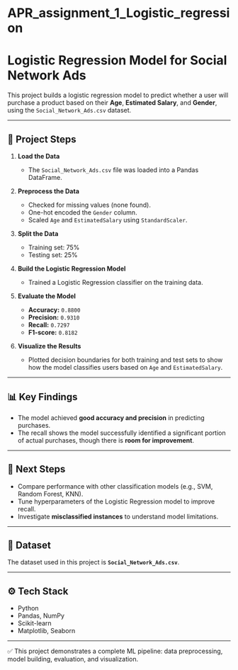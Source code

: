 # APR_assignment_1_Logistic_regression

# Logistic Regression Model for Social Network Ads

This project builds a logistic regression model to predict whether a user will purchase a product based on their **Age**, **Estimated Salary**, and **Gender**, using the `Social_Network_Ads.csv` dataset.  

---

## 📌 Project Steps

1. **Load the Data**  
   - The `Social_Network_Ads.csv` file was loaded into a Pandas DataFrame.

2. **Preprocess the Data**  
   - Checked for missing values (none found).  
   - One-hot encoded the `Gender` column.  
   - Scaled `Age` and `EstimatedSalary` using `StandardScaler`.

3. **Split the Data**  
   - Training set: 75%  
   - Testing set: 25%

4. **Build the Logistic Regression Model**  
   - Trained a Logistic Regression classifier on the training data.

5. **Evaluate the Model**  
   - **Accuracy:** `0.8800`  
   - **Precision:** `0.9310`  
   - **Recall:** `0.7297`  
   - **F1-score:** `0.8182`

6. **Visualize the Results**  
   - Plotted decision boundaries for both training and test sets to show how the model classifies users based on `Age` and `EstimatedSalary`.

---

## 📊 Key Findings

- The model achieved **good accuracy and precision** in predicting purchases.  
- The recall shows the model successfully identified a significant portion of actual purchases, though there is **room for improvement**.  

---

## 🚀 Next Steps

- Compare performance with other classification models (e.g., SVM, Random Forest, KNN).  
- Tune hyperparameters of the Logistic Regression model to improve recall.  
- Investigate **misclassified instances** to understand model limitations.  

---

## 📂 Dataset

The dataset used in this project is **`Social_Network_Ads.csv`**.  

---

## ⚙️ Tech Stack

- Python  
- Pandas, NumPy  
- Scikit-learn  
- Matplotlib, Seaborn  

---

✅ This project demonstrates a complete ML pipeline: data preprocessing, model building, evaluation, and visualization.  
